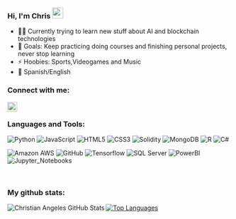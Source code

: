 ### Hi, I'm Chris <img src="https://media.giphy.com/media/hvRJCLFzcasrR4ia7z/giphy.gif" width="25px">

- 👨‍💻 Currently trying to learn new stuff about AI and blockchain technologies
- 🥅 Goals: Keep practicing doing courses and finishing personal projects, never stop learning
- ⚡ Hoobies: Sports,Videogames and Music
- 💬 Spanish/English


### Connect with me:
[<img align="left" alt="My LinkedIn" width="22px" src="https://cdn-icons-png.flaticon.com/512/174/174857.png" />][linkedin]

<br />

### Languages and Tools:
![Python](https://img.shields.io/badge/-Python-black?style=plastic-square&logo=python)
![JavaScript](https://img.shields.io/badge/-JavaScript-black?style=plastic-square&logo=javascript)
![HTML5](https://img.shields.io/badge/-HTML5-black?style=plastic-square&logo=html5&logoColor=white)
![CSS3](https://img.shields.io/badge/-CSS3-black?style=plastic-square&logo=css3)
![Solidity](https://img.shields.io/badge/-Solidity-black?style=plastic-square&logo=ethereum)
![MongoDB](https://img.shields.io/badge/-MongoDB-black?style=plastic-square&logo=mongodb)
![R](https://img.shields.io/badge/-R-black?style=plastic-square&logo=R)
![C#](https://img.shields.io/badge/-C%23-black?style=plastic-square&logo=Csharp)
<br />

![Amazon AWS](https://img.shields.io/badge/Amazon%20AWS-black?style=plastic-square&logo=amazon-aws)
![GitHub](https://img.shields.io/badge/-GitHub-181717?style=plastic-square&logo=github)
![Tensorflow](https://img.shields.io/badge/-Tensorflow-black?style=plastic-square&logo=Tensorflow)
![SQL Server](https://img.shields.io/badge/-SQL%20Server-black?style=plastic-square&logo=microsoft-sql-server)
![PowerBI](https://img.shields.io/badge/-PowerBi-black?style=plastic-square&logo=PowerBI)
![Jupyter_Notebooks](https://img.shields.io/badge/-Jupyter-black?style=plastic-square&logo=Jupyter)

<br />

### My github stats:


<a href="https://github-readme-stats.vercel.app/api?username=SleepWalKer09&&show_icons=true&theme=tokyonight">
  <img align="left" alt="Christian Angeles GitHub Stats" src="https://github-readme-stats.vercel.app/api?username=SleepWalKer09&&show_icons=true&theme=tokyonight&include_all_commits=true" />
</a>
<a href="https://github-readme-stats.vercel.app/api/top-langs/?username=SleepWalKer09&layout=compact&exclude_repo=Basic-Mathematics-for-Machine-Learning,CDMXSOAI&langs_count=6">
  <img align="center" alt="Top Languages"  src="https://github-readme-stats.vercel.app/api/top-langs/?username=SleepWalKer09&layout=compact&exclude_repo=Estadia&langs_count=6&Cache-Control: no-cache" />
</a>

[linkedin]: https://www.linkedin.com/in/christian-angeles/

